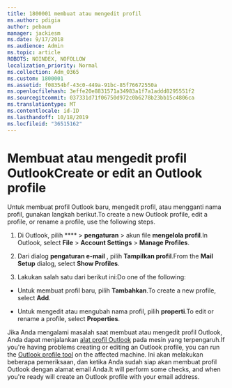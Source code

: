 ```yaml
---
title: 1800001 membuat atau mengedit profil
ms.author: pdigia
author: pebaum
manager: jackiesm
ms.date: 9/17/2018
ms.audience: Admin
ms.topic: article
ROBOTS: NOINDEX, NOFOLLOW
localization_priority: Normal
ms.collection: Adm_O365
ms.custom: 1800001
ms.assetid: f08354bf-43c0-449a-91bc-85f76672550a
ms.openlocfilehash: 3effe20e8831571a34983a1f7a1addd8295551f2
ms.sourcegitcommit: 037331d71f06750d972c0b6278b23bb15c4806ca
ms.translationtype: MT
ms.contentlocale: id-ID
ms.lasthandoff: 10/18/2019
ms.locfileid: "36515162"
---
```

# <a name="create-or-edit-an-outlook-profile"></a><span data-ttu-id="3e0b8-102">Membuat atau mengedit profil Outlook</span><span class="sxs-lookup"><span data-stu-id="3e0b8-102">Create or edit an Outlook profile</span></span>

<span data-ttu-id="3e0b8-103">Untuk membuat profil Outlook baru, mengedit profil, atau mengganti nama profil, gunakan langkah berikut.</span><span class="sxs-lookup"><span data-stu-id="3e0b8-103">To create a new Outlook profile, edit a profile, or rename a profile, use the following steps.</span></span>
  
1. <span data-ttu-id="3e0b8-104">Di Outlook, pilih \*\*\*\* \> **pengaturan** \> akun file **mengelola profil**.</span><span class="sxs-lookup"><span data-stu-id="3e0b8-104">In Outlook, select **File** \> **Account Settings** \> **Manage Profiles**.</span></span>
    
2. <span data-ttu-id="3e0b8-105">Dari dialog **pengaturan e-mail** , pilih **Tampilkan profil**.</span><span class="sxs-lookup"><span data-stu-id="3e0b8-105">From the **Mail Setup** dialog, select **Show Profiles**.</span></span>
    
3. <span data-ttu-id="3e0b8-106">Lakukan salah satu dari berikut ini:</span><span class="sxs-lookup"><span data-stu-id="3e0b8-106">Do one of the following:</span></span>
    
  - <span data-ttu-id="3e0b8-107">Untuk membuat profil baru, pilih **Tambahkan**.</span><span class="sxs-lookup"><span data-stu-id="3e0b8-107">To create a new profile, select **Add**.</span></span>
    
  - <span data-ttu-id="3e0b8-108">Untuk mengedit atau mengubah nama profil, pilih **properti**.</span><span class="sxs-lookup"><span data-stu-id="3e0b8-108">To edit or rename a profile, select **Properties**.</span></span>
    
<span data-ttu-id="3e0b8-109">Jika Anda mengalami masalah saat membuat atau mengedit profil Outlook, Anda dapat menjalankan [alat profil Outlook](https://aka.ms/SaRA-OutlookSetupProfile) pada mesin yang terpengaruh.</span><span class="sxs-lookup"><span data-stu-id="3e0b8-109">If you're having problems creating or editing an Outlook profile, you can run the [Outlook profile tool](https://aka.ms/SaRA-OutlookSetupProfile) on the affected machine.</span></span> <span data-ttu-id="3e0b8-110">Ini akan melakukan beberapa pemeriksaan, dan ketika Anda sudah siap akan membuat profil Outlook dengan alamat email Anda.</span><span class="sxs-lookup"><span data-stu-id="3e0b8-110">It will perform some checks, and when you're ready will create an Outlook profile with your email address.</span></span> 
  

